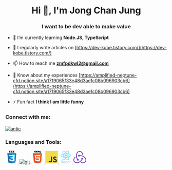 <h1 align="center">Hi 👋, I'm Jong Chan Jung</h1>
<h3 align="center">I want to be dev able to make value</h3>

- 🌱 I’m currently learning **Node.JS, TypeScript**

- 📝 I regularly write articles on [https://dev-kobe.tistory.com/](https://dev-kobe.tistory.com/)

- 📫 How to reach me **zmfpdkwl2@gmail.com**

- 📄 Know about my experiences [https://amplified-neptune-cfd.notion.site/a1719065f33e48d3ae1c08b096903cb6](https://amplified-neptune-cfd.notion.site/a1719065f33e48d3ae1c08b096903cb6)

- ⚡ Fun fact **I think I am little funny**

<h3 align="left">Connect with me:</h3>
<p align="left">
<a href="https://dev.to/antic" target="blank"><img align="center" src="https://raw.githubusercontent.com/rahuldkjain/github-profile-readme-generator/master/src/images/icons/Social/devto.svg" alt="antic" height="30" width="40" /></a>
</p>

<h3 align="left">Languages and Tools:</h3>
<p align="left"> <a href="https://www.w3schools.com/css/" target="_blank" rel="noreferrer"> <img src="https://raw.githubusercontent.com/devicons/devicon/master/icons/css3/css3-original-wordmark.svg" alt="css3" width="40" height="40"/> </a> <a href="https://git-scm.com/" target="_blank" rel="noreferrer"> <img src="https://www.vectorlogo.zone/logos/git-scm/git-scm-icon.svg" alt="git" width="40" height="40"/> </a> <a href="https://www.w3.org/html/" target="_blank" rel="noreferrer"> <img src="https://raw.githubusercontent.com/devicons/devicon/master/icons/html5/html5-original-wordmark.svg" alt="html5" width="40" height="40"/> </a> <a href="https://developer.mozilla.org/en-US/docs/Web/JavaScript" target="_blank" rel="noreferrer"> <img src="https://raw.githubusercontent.com/devicons/devicon/master/icons/javascript/javascript-original.svg" alt="javascript" width="40" height="40"/> </a> <a href="https://reactjs.org/" target="_blank" rel="noreferrer"> <img src="https://raw.githubusercontent.com/devicons/devicon/master/icons/react/react-original-wordmark.svg" alt="react" width="40" height="40"/> </a> <a href="https://redux.js.org" target="_blank" rel="noreferrer"> <img src="https://raw.githubusercontent.com/devicons/devicon/master/icons/redux/redux-original.svg" alt="redux" width="40" height="40"/> </a> </p>
